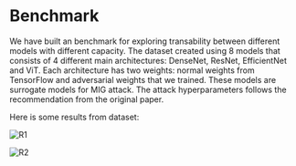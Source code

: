 # Benchmark

We have built an benchmark for exploring transability between different models with different capacity. The dataset created using 8 models that consists of 4 different main architectures: DenseNet, ResNet, EfficientNet and ViT. Each architecture has two weights: normal weights from TensorFlow and adversarial weights that we trained. These models are surrogate models for MIG attack. The attack hyperparameters follows the recommendation from the original paper. 

Here is some results from dataset:

![R1](https://drive.google.com/uc?id=1Vvky4a6M3B7sZagUoE96fcdxjokTTgU8)

![R2](https://drive.google.com/uc?id=15CXpYZOVNz15jV2t7REPJpJPWqqSIIbM)



